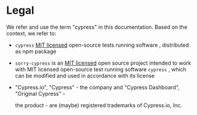 # Legal

We refer and use the term "cypress"  in this documentation. Based on the context, we refer to:

* `cypress` [MIT licensed](https://github.com/cypress-io/cypress/blob/develop/LICENSE) open-source tests running software , distributed as npm package
* `sorry-cypress` is an [MIT licensed](https://github.com/sorry-cypress/sorry-cypress/blob/master/LICENSE) open source project intended to work with MIT licensed open-source test running software `cypress` , which can be modified and used in accordance with its license
* "Cypress.io", "Cypress" - the company and "Cypress Dashboard", "Original Cypress" -

   the product - are \(maybe\) registered trademarks of Cypress.io, Inc.

